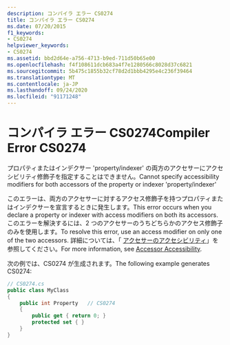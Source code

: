 ```yaml
---
description: コンパイラ エラー CS0274
title: コンパイラ エラー CS0274
ms.date: 07/20/2015
f1_keywords:
- CS0274
helpviewer_keywords:
- CS0274
ms.assetid: bbd2d64e-a756-4713-b9ed-711d50b65e00
ms.openlocfilehash: f4f108611dcb683a4f7e1280566c8028d37c6821
ms.sourcegitcommit: 5b475c1855b32cf78d2d1bbb4295e4c236f39464
ms.translationtype: MT
ms.contentlocale: ja-JP
ms.lasthandoff: 09/24/2020
ms.locfileid: "91171248"
---
```

# <a name="compiler-error-cs0274"></a><span data-ttu-id="03276-103">コンパイラ エラー CS0274</span><span class="sxs-lookup"><span data-stu-id="03276-103">Compiler Error CS0274</span></span>

<span data-ttu-id="03276-104">プロパティまたはインデクサー 'property/indexer' の両方のアクセサーにアクセシビリティ修飾子を指定することはできません。</span><span class="sxs-lookup"><span data-stu-id="03276-104">Cannot specify accessibility modifiers for both accessors of the property or indexer 'property/indexer'</span></span>  
  
 <span data-ttu-id="03276-105">このエラーは、両方のアクセサーに対するアクセス修飾子を持つプロパティまたはインデクサーを宣言するときに発生します。</span><span class="sxs-lookup"><span data-stu-id="03276-105">This error occurs when you declare a property or indexer with access modifiers on both its accessors.</span></span> <span data-ttu-id="03276-106">このエラーを解決するには、2 つのアクセサーのうちどちらかのアクセス修飾子のみを使用します。</span><span class="sxs-lookup"><span data-stu-id="03276-106">To resolve this error, use an access modifier on only one of the two accessors.</span></span> <span data-ttu-id="03276-107">詳細については、「 [アクセサーのアクセシビリティ](../programming-guide/classes-and-structs/restricting-accessor-accessibility.md)」を参照してください。</span><span class="sxs-lookup"><span data-stu-id="03276-107">For more information, see [Accessor Accessibility](../programming-guide/classes-and-structs/restricting-accessor-accessibility.md).</span></span>  
  
 <span data-ttu-id="03276-108">次の例では、CS0274 が生成されます。</span><span class="sxs-lookup"><span data-stu-id="03276-108">The following example generates CS0274:</span></span>  
  
```csharp  
// CS0274.cs  
public class MyClass  
{  
    public int Property   // CS0274  
    {  
        public get { return 0; }  
        protected set { }  
    }  
}  
```
